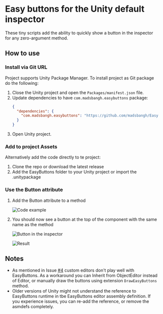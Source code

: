 # Easy buttons for the Unity default inspector
These tiny scripts add the ability to quickly show a button in the inspector for any zero-argument method.

## How to use
### Install via Git URL
Project supports Unity Package Manager. To install project as Git package do the following:

1. Close the Unity project and open the `Packages/manifest.json` file.
2. Update dependencies to have `com.madsbangh.easybuttons` package:
   ```json
   {
     "dependencies": {
       "com.madsbangh.easybuttons": "https://github.com/madsbangh/EasyButtons.git#upm"
     }
   }
   ```
3. Open Unity project.

### Add to project Assets
Alternatively add the code directly to te project:

1. Clone the repo or download the latest release
2. Add the EasyButtons folder to your Unity project or import the .unitypackage

### Use the Button attribute
1. Add the Button attribute to a method

   ![Code example](/Images/example.png)
2. You should now see a button at the top of the component with the same name as the method

   ![Button in the inspector](/Images/inspector.png)

   ![Result](/Images/console.png)

## Notes
- As mentioned in Issue [#4](https://github.com/madsbangh/EasyButtons/issues/4) custom editors don't play well with EasyButtons. As a workaround you can Inherit from ObjectEditor instead of Editor, or manually draw the buttons using extension `DrawEasyButtons` method.
- Older versions of Unity might not understand the reference to EasyButtons runtime in tbe EasyButtons editor assembly definition. If you experience issues, you can re-add the reference, or remove the asmdefs completely.
